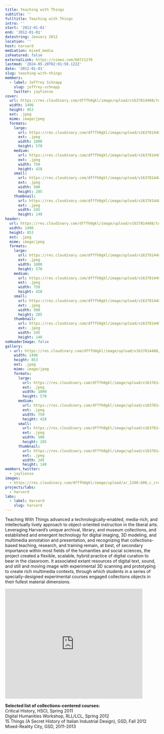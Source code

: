 ```yaml
---
title: Teaching with Things
subtitle: ''
fulltitle: Teaching with Things
intro: ''
start: '2012-01-01'
end: '2012-01-01'
datestring: January 2012
location: ''
host: harvard
mediation: mixed_media
isFeatured: false
externalLink: https://vimeo.com/60721270
lastmod: '2024-05-20T02:01:50.122Z'
date: '2012-01-01'
slug: teaching-with-things
members:
  - label: Jeffrey Schnapp
    slug: jeffrey-schnapp
    twitter: jaytiesse
cover:
  url: https://res.cloudinary.com/dfffh0gkl/image/upload/v1637814488/teachingwthings1_471a2049fc.jpg
  width: 1496
  height: 853
  ext: .jpeg
  mime: image/jpeg
  formats:
    large:
      url: https://res.cloudinary.com/dfffh0gkl/image/upload/v1637814489/large_teachingwthings1_471a2049fc.jpg
      ext: .jpeg
      width: 1000
      height: 570
    medium:
      url: https://res.cloudinary.com/dfffh0gkl/image/upload/v1637814489/medium_teachingwthings1_471a2049fc.jpg
      ext: .jpeg
      width: 750
      height: 428
    small:
      url: https://res.cloudinary.com/dfffh0gkl/image/upload/v1637814489/small_teachingwthings1_471a2049fc.jpg
      ext: .jpeg
      width: 500
      height: 285
    thumbnail:
      url: https://res.cloudinary.com/dfffh0gkl/image/upload/v1637814488/thumbnail_teachingwthings1_471a2049fc.jpg
      ext: .jpeg
      width: 245
      height: 140
header:
  url: https://res.cloudinary.com/dfffh0gkl/image/upload/v1637814488/teachingwthings1_471a2049fc.jpg
  width: 1496
  height: 853
  ext: .jpeg
  mime: image/jpeg
  formats:
    large:
      url: https://res.cloudinary.com/dfffh0gkl/image/upload/v1637814489/large_teachingwthings1_471a2049fc.jpg
      ext: .jpeg
      width: 1000
      height: 570
    medium:
      url: https://res.cloudinary.com/dfffh0gkl/image/upload/v1637814489/medium_teachingwthings1_471a2049fc.jpg
      ext: .jpeg
      width: 750
      height: 428
    small:
      url: https://res.cloudinary.com/dfffh0gkl/image/upload/v1637814489/small_teachingwthings1_471a2049fc.jpg
      ext: .jpeg
      width: 500
      height: 285
    thumbnail:
      url: https://res.cloudinary.com/dfffh0gkl/image/upload/v1637814488/thumbnail_teachingwthings1_471a2049fc.jpg
      ext: .jpeg
      width: 245
      height: 140
noHeaderImage: false
gallery:
  - url: https://res.cloudinary.com/dfffh0gkl/image/upload/v1637814488/teachingwthings1_471a2049fc.jpg
    width: 1496
    height: 853
    ext: .jpeg
    mime: image/jpeg
    formats:
      large:
        url: https://res.cloudinary.com/dfffh0gkl/image/upload/v1637814489/large_teachingwthings1_471a2049fc.jpg
        ext: .jpeg
        width: 1000
        height: 570
      medium:
        url: https://res.cloudinary.com/dfffh0gkl/image/upload/v1637814489/medium_teachingwthings1_471a2049fc.jpg
        ext: .jpeg
        width: 750
        height: 428
      small:
        url: https://res.cloudinary.com/dfffh0gkl/image/upload/v1637814489/small_teachingwthings1_471a2049fc.jpg
        ext: .jpeg
        width: 500
        height: 285
      thumbnail:
        url: https://res.cloudinary.com/dfffh0gkl/image/upload/v1637814488/thumbnail_teachingwthings1_471a2049fc.jpg
        ext: .jpeg
        width: 245
        height: 140
members_twitter:
  - jaytiesse
images:
  - https://res.cloudinary.com/dfffh0gkl/image/upload/ar_1200:600,c_crop/c_limit,h_1200,w_600/v1637814488/teachingwthings1_471a2049fc.jpg
projects/labs:
  - harvard
labs:
  - label: Harvard
    slug: harvard
---
```

Teaching With Things advanced a technologically-enabled, media-rich, and intellectually lively approach to object-oriented instruction in the liberal arts. Leveraging Harvard’s unique archival, library, and museum collections, and established and emergent technology for digital imaging, 3D modeling, and multimedia annotation and presentation, and recognizing that collections- based teaching, research, and training remain, at best, of secondary importance within most fields of the humanities and social sciences, the project created a flexible, scalable, hybrid practice of digital curation to bear in the classroom. It associated extant resources of digital text, sound, and still and moving image with experimental 3D scanning and prototyping to create rich multimedia contexts, through which students in a series of specially-designed experimental courses engaged collections objects in their fullest material dimensions.

<iframe src="https://player.vimeo.com/video/60721270" width="450" height="360" frameborder="0" allow="autoplay; fullscreen" allowfullscreen></iframe>


**Selected list of collections-centered courses:**<br />
Critical History, HSCI, Spring 2011<br />
Digital Humanities Workshop, RLL/LCL, Spring 2012<br />
15 Things (A Secret History of Italian Industrial Design), GSD, Fall 2012 Mixed-Reality City, GSD, 2011-2013